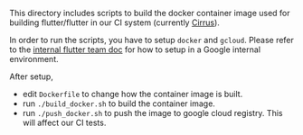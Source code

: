 This directory includes scripts to build the docker container image used for
building flutter/flutter in our CI system (currently [Cirrus](cirrus-ci.org)).

In order to run the scripts, you have to setup `docker` and `gcloud`. Please
refer to the [internal flutter team doc](go/flutter-team) for how to setup in a
Google internal environment.

After setup,
* edit `Dockerfile` to change how the container image is built.
* run `./build_docker.sh` to build the container image.
* run `./push_docker.sh` to push the image to google cloud registry. This will
  affect our CI tests.

